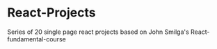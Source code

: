 # React-Projects
Series of 20 single page react projects based on John Smilga's React-fundamental-course
